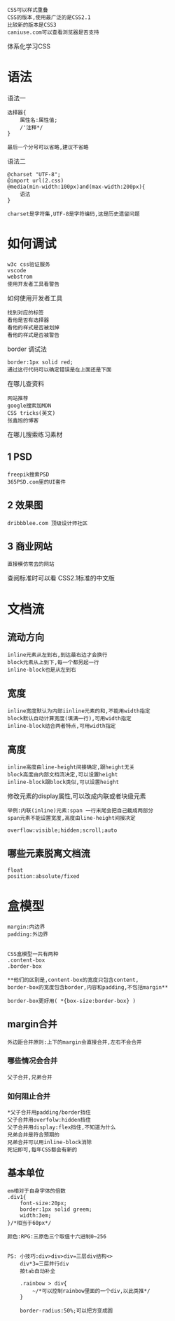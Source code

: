     CSS可以样式重叠
    CSS的版本,使用最广泛的是CSS2.1
    比较新的版本是CSS3 
    caniuse.com可以查看浏览器是否支持


体系化学习CSS

# 语法

语法一

    选择器{
        属性名:属性值;
        /'注释*/
    }

    最后一个分号可以省略,建议不省略

语法二

    @charset "UTF-8";
    @import url(2.css)
    @media(min-width:100px)and(max-width:200px){
        语法
    }

    charset是字符集,UTF-8是字符编码,这是历史遗留问题

# 如何调试

    w3c css验证服务
    vscode
    webstrom
    使用开发者工具看警告

如何使用开发者工具

    找到对应的标签
    看他是否有选择器
    看他的样式是否被划掉
    看他的样式是否被警告

border 调试法

    border:1px solid red;
    通过这行代码可以确定错误是在上面还是下面

在哪儿查资料

    网站推荐
    google搜索加MDN
    CSS tricks(英文)
    张鑫旭的博客

在哪儿搜索练习素材

## 1 PSD
    freepik搜索PSD
    365PSD.com里的UI套件

## 2 效果图
    dribbblee.com 顶级设计师社区

## 3 商业网站

    直接模仿常去的网站

查阅标准时可以看 CSS2.1标准的中文版

# 文档流

## 流动方向

    inline元素从左到右,到达最右边才会换行
    block元素从上到下,每一个都另起一行
    inline-block也是从左到右

## 宽度

    inline宽度默认为内部iinline元素的和,不能用width指定
    block默认自动计算宽度(填满一行),可用width指定
    inline-block结合两者特点,可用width指定

## 高度

    inline高度由line-height间接确定,跟height无关
    block高度由内部文档流决定,可以设置height
    inline-block跟block类似,可以设置height

修改元素的display属性,可以改成内联或者块级元素



    举例:内联(inline)元素:span 一行末尾会把自己截成两部分
    span元素不能设置宽度,高度由line-height间接决定

    overflow:visible;hidden;scroll;auto

## 哪些元素脱离文档流

    float
    position:absolute/fixed

# 盒模型

    margin:内边界
    padding:外边界

    
    CSS盒模型一共有两种
    .content-box
    .border-box

    **他们的区别是,content-box的宽度只包含content,
    border-box的宽度包含border,内容和padding,不包括margin**

    border-box更好用( *{box-size:border-box} )

## margin合并

    外边距合并原则:上下的margin会直接合并,左右不会合并

### 哪些情况会合并

    父子合并,兄弟合并

### 如何阻止合并

    *父子合并用padding/border挡住
    父子合并用overfolw:hidden挡住
    父子合并用display:flex挡住,不知道为什么
    兄弟合并是符合预期的
    兄弟合并可以用inline-block消除
    死记即可,每年CSS都会有新的

## 基本单位

    em相对于自身字体的倍数
    .div1{
        font-size:20px;
        border:1px solid greem;
        width:3em;
    }/*相当于60px*/

    颜色:RPG:三原色三个取值十六进制0~256


    PS: 小技巧:div>div>div=三层div结构<>
        div*3=三层并行div
        按tab自动补全
        
        .rainbow > div{
            ~/*可以控制rainbow里面的一个div,以此类推*/
        }

        border-radius:50%;可以把方变成圆